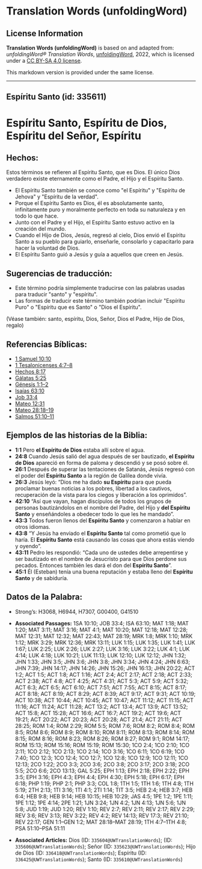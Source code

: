 # Translation Words (unfoldingWord)

## License Information

**Translation Words (unfoldingWord)** is based on and adapted from: _unfoldingWord® Translation Words_, [unfoldingWord](https://unfoldingword.org/utw), 2022, which is licensed under a [CC BY-SA 4.0 license](https://creativecommons.org/licenses/by-sa/4.0/legalcode.en).

This markdown version is provided under the same license.



--------------------------------

## Espíritu Santo (id: 335611)

Espíritu Santo, Espíritu de Dios, Espíritu del Señor, Espíritu
==============================================================

Hechos:
-------

Estos términos se refieren al Espíritu Santo, que es Dios. El único Dios verdadero existe eternamente como el Padre, el Hijo y el Espíritu Santo.

* El Espíritu Santo también se conoce como "el Espíritu" y "Espíritu de Jehova" y "Espíritu de la verdad".
* Porque el Espíritu Santo es Dios, él es absolutamente santo, infinitamente puro y moralmente perfecto en toda su naturaleza y en todo lo que hace.
* Junto con el Padre y el Hijo, el Espíritu Santo estuvo activo en la creación del mundo.
* Cuando el Hijo de Dios, Jesús, regresó al cielo, Dios envió el Espíritu Santo a su pueblo para guiarlo, enseñarle, consolarlo y capacitarlo para hacer la voluntad de Dios.
* El Espíritu Santo guió a Jesús y guía a aquellos que creen en Jesús.

Sugerencias de traducción:
--------------------------

* Este término podría simplemente traducirse con las palabras usadas para traducir "santo" y "espíritu".
* Las formas de traducir este término también podrían incluir "Espíritu Puro" o "Espíritu que es Santo" o "Dios el Espíritu".

(Véase también: santo, espíritu, Dios, Señor, Dios el Padre, Hijo de Dios, regalo)

Referencias Bíblicas:
---------------------

* [1 Samuel 10:10](https://ref.ly/1Sam10:10)
* [1 Tesalonicenses 4:7–8](https://ref.ly/1Thess4:7-1Thess4:8)
* [Hechos 8:17](https://ref.ly/Acts8:17)
* [Gálatas 5:25](https://ref.ly/Gal5:25)
* [Génesis 1:1–2](https://ref.ly/Gen1:1-Gen1:2)
* [Isaías 63:10](https://ref.ly/Isa63:10)
* [Job 33:4](https://ref.ly/Job33:4)
* [Mateo 12:31](https://ref.ly/Matt12:31)
* [Mateo 28:18–19](https://ref.ly/Matt28:18-Matt28:19)
* [Salmos 51:10–11](https://ref.ly/Ps51:10-Ps51:11)

Ejemplos de las historias de la Biblia:
---------------------------------------

* **1:1** Pero **el Espíritu de Dios** estaba allí sobre el agua.
* **24:8** Cuando Jesús salió del agua después de ser bautizado, **el Espíritu de Dios** apareció en forma de paloma y descendió y se posó sobre él.
* **26:1** Después de superar las tentaciones de Satanás, Jesús regresó con el poder del **Espíritu Santo** a la región de Galilea donde vivía.
* **26:3** Jesús leyó: “Dios me ha dado **su Espíritu** para que pueda proclamar buenas noticias a los pobres, libertad a los cautivos, recuperación de la vista para los ciegos y liberación a los oprimidos”.
* **42:10** “Así que vayan, hagan discípulos de todos los grupos de personas bautizándolos en el nombre del Padre, del Hijo y **del Espíritu Santo** y enseñándoles a obedecer todo lo que les he mandado”.
* **43:3** Todos fueron llenos del **Espíritu Santo** y comenzaron a hablar en otros idiomas.
* **43:8** “Y Jesús ha enviado el **Espíritu Santo** tal como prometió que lo haría. El **Espíritu Santo** está causando las cosas que ahora estás viendo y oyendo”.
* **43:11** Pedro les respondió: “Cada uno de ustedes debe arrepentirse y ser bautizado en el nombre de Jesucristo para que Dios perdone sus pecados. Entonces también les dará el don del **Espíritu Santo**”.
* **45:1** Él (Esteban) tenía una buena reputación y estaba lleno del **Espíritu Santo** y de sabiduría.

Datos de la Palabra:
--------------------

* Strong’s: H3068, H6944, H7307, G00400, G41510

* **Associated Passages:** 1SA 10:10; JOB 33:4; ISA 63:10; MAT 1:18; MAT 1:20; MAT 3:11; MAT 3:16; MAT 4:1; MAT 10:20; MAT 12:18; MAT 12:28; MAT 12:31; MAT 12:32; MAT 22:43; MAT 28:19; MRK 1:8; MRK 1:10; MRK 1:12; MRK 3:29; MRK 12:36; MRK 13:11; LUK 1:15; LUK 1:35; LUK 1:41; LUK 1:67; LUK 2:25; LUK 2:26; LUK 2:27; LUK 3:16; LUK 3:22; LUK 4:1; LUK 4:14; LUK 4:18; LUK 10:21; LUK 11:13; LUK 12:10; LUK 12:12; JHN 1:32; JHN 1:33; JHN 3:5; JHN 3:6; JHN 3:8; JHN 3:34; JHN 4:24; JHN 6:63; JHN 7:39; JHN 14:17; JHN 14:26; JHN 15:26; JHN 16:13; JHN 20:22; ACT 1:2; ACT 1:5; ACT 1:8; ACT 1:16; ACT 2:4; ACT 2:17; ACT 2:18; ACT 2:33; ACT 2:38; ACT 4:8; ACT 4:25; ACT 4:31; ACT 5:3; ACT 5:9; ACT 5:32; ACT 6:3; ACT 6:5; ACT 6:10; ACT 7:51; ACT 7:55; ACT 8:15; ACT 8:17; ACT 8:18; ACT 8:19; ACT 8:29; ACT 8:39; ACT 9:17; ACT 9:31; ACT 10:19; ACT 10:38; ACT 10:44; ACT 10:45; ACT 10:47; ACT 11:12; ACT 11:15; ACT 11:16; ACT 11:24; ACT 11:28; ACT 13:2; ACT 13:4; ACT 13:9; ACT 13:52; ACT 15:8; ACT 15:28; ACT 16:6; ACT 16:7; ACT 19:2; ACT 19:6; ACT 19:21; ACT 20:22; ACT 20:23; ACT 20:28; ACT 21:4; ACT 21:11; ACT 28:25; ROM 1:4; ROM 2:29; ROM 5:5; ROM 7:6; ROM 8:2; ROM 8:4; ROM 8:5; ROM 8:6; ROM 8:9; ROM 8:10; ROM 8:11; ROM 8:13; ROM 8:14; ROM 8:15; ROM 8:16; ROM 8:23; ROM 8:26; ROM 8:27; ROM 9:1; ROM 14:17; ROM 15:13; ROM 15:16; ROM 15:19; ROM 15:30; 1CO 2:4; 1CO 2:10; 1CO 2:11; 1CO 2:12; 1CO 2:13; 1CO 2:14; 1CO 3:16; 1CO 6:11; 1CO 6:19; 1CO 7:40; 1CO 12:3; 1CO 12:4; 1CO 12:7; 1CO 12:8; 1CO 12:9; 1CO 12:11; 1CO 12:13; 2CO 1:22; 2CO 3:3; 2CO 3:6; 2CO 3:8; 2CO 3:17; 2CO 3:18; 2CO 5:5; 2CO 6:6; 2CO 13:13; GAL 5:25; EPH 1:13; EPH 2:18; EPH 2:22; EPH 3:5; EPH 3:16; EPH 4:3; EPH 4:4; EPH 4:30; EPH 5:18; EPH 6:17; EPH 6:18; PHP 1:19; PHP 2:1; PHP 3:3; COL 1:8; 1TH 1:5; 1TH 1:6; 1TH 4:8; 1TH 5:19; 2TH 2:13; 1TI 3:16; 1TI 4:1; 2TI 1:14; TIT 3:5; HEB 2:4; HEB 3:7; HEB 6:4; HEB 9:8; HEB 9:14; HEB 10:15; HEB 10:29; JAS 4:5; 1PE 1:2; 1PE 1:11; 1PE 1:12; 1PE 4:14; 2PE 1:21; 1JN 3:24; 1JN 4:2; 1JN 4:13; 1JN 5:6; 1JN 5:8; JUD 1:19; JUD 1:20; REV 1:10; REV 2:7; REV 2:11; REV 2:17; REV 2:29; REV 3:6; REV 3:13; REV 3:22; REV 4:2; REV 14:13; REV 17:3; REV 21:10; REV 22:17; GEN 1:1–GEN 1:2; MAT 28:18–MAT 28:19; 1TH 4:7–1TH 4:8; PSA 51:10–PSA 51:11
* **Associated Articles:** Dios (ID: `335604@UWTranslationWords`);  (ID: `335606@UWTranslationWords`); Señor (ID: `335623@UWTranslationWords`); Hijo de Dios (ID: `336418@UWTranslationWords`); Espíritu (ID: `336425@UWTranslationWords`); Santo (ID: `335610@UWTranslationWords`)

